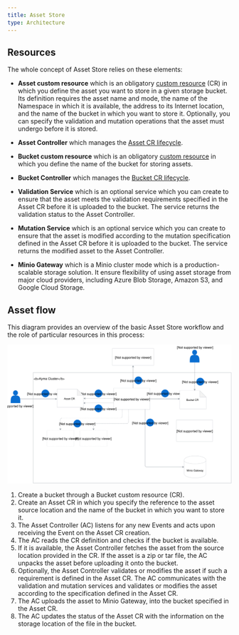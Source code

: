 ```yaml
---
title: Asset Store
type: Architecture
---
```


## Resources

The whole concept of Asset Store relies on these elements:

- **Asset custom resource** which is an obligatory [custom resource](#custom-resource-asset) (CR) in which you define the asset you want to store in a given storage bucket. Its definition requires the asset name and mode, the name of the Namespace in which it is available, the address to its Internet location, and the name of the bucket in which you want to store it. Optionally, you can specify the validation and mutation operations that the asset must undergo before it is stored.

- **Asset Controller** which manages the [Asset CR lifecycle](#details-bucket-custom-resource-lifecycle).

- **Bucket custom resource** which is an obligatory [custom resource](#custom-resource-bucket) in which you define the name of the bucket for storing assets.

- **Bucket Controller** which manages the [Bucket CR lifecycle](#details-asset-custom-resource-lifecycle).

- **Validation Service** which is an optional service which you can create to ensure that the asset meets the validation requirements specified in the Asset CR before it is uploaded to the bucket. The service returns the validation status to the Asset Controller.

- **Mutation Service** which is an optional service which you can create to ensure that the asset is modified according to the mutation specification defined in the Asset CR before it is uploaded to the bucket. The service returns the modified asset to the Asset Controller.

- **Minio Gateway** which is a Minio cluster mode which is a production-scalable storage solution. It ensure flexibility of using asset storage from major cloud providers, including Azure Blob Storage, Amazon S3, and Google Cloud Storage.

## Asset flow

This diagram provides an overview of the basic Asset Store workflow and the role of particular resources in this process:

![](assets/asset-store-architecture.svg)

1. Create a bucket through a Bucket custom resource (CR).
2. Create an Asset CR in which you specify the reference to the asset source location and the name of the bucket in which you want to store it.
3. The Asset Controller (AC) listens for any new Events and acts upon receiving the Event on the Asset CR creation.
4. The AC reads the CR definition and checks if the bucket is available.
5. If it is available, the Asset Controller fetches the asset from the source location provided in the CR. If the asset is a zip or tar file, the AC unpacks the asset before uploading it onto the bucket.
6. Optionally, the Asset Controller validates or modifies the asset if such a requirement is defined in the Asset CR. The AC communicates with the validation and mutation services and validates or modifies the asset according to the specification defined in the Asset CR.
7. The AC uploads the asset to Minio Gateway, into the bucket specified in the Asset CR.
8. The AC updates the status of the Asset CR with the information on the storage location of the file in the bucket.
